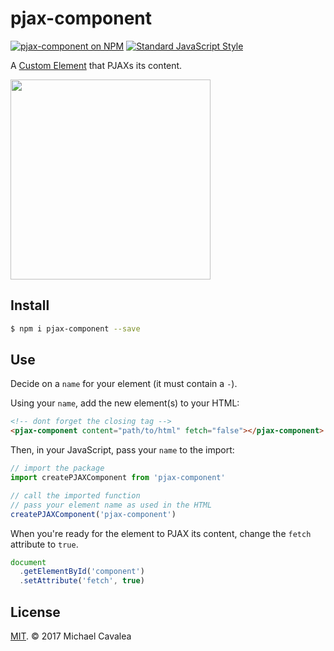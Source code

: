 # pjax-component

[![pjax-component on NPM](https://img.shields.io/npm/v/pjax-component.svg?style=flat-square)](https://www.npmjs.com/package/pjax-component) [![Standard JavaScript Style](https://img.shields.io/badge/code_style-standard-brightgreen.svg?style=flat-square)](http://standardjs.com/)

A [Custom Element](https://developers.google.com/web/fundamentals/getting-started/primers/customelements) that PJAXs its content.

<img src="https://github.com/callmecavs/pjax-component/blob/master/demo.gif" width="320">

## Install

```sh
$ npm i pjax-component --save
```

## Use

Decide on a `name` for your element (it must contain a `-`).

Using your `name`, add the new element(s) to your HTML:

```html
<!-- dont forget the closing tag -->
<pjax-component content="path/to/html" fetch="false"></pjax-component>
```

Then, in your JavaScript, pass your `name` to the import:

```javascript
// import the package
import createPJAXComponent from 'pjax-component'

// call the imported function
// pass your element name as used in the HTML
createPJAXComponent('pjax-component')
```

When you're ready for the element to PJAX its content, change the `fetch` attribute to `true`.

```javascript
document
  .getElementById('component')
  .setAttribute('fetch', true)
```

## License

[MIT](https://opensource.org/licenses/MIT). © 2017 Michael Cavalea
